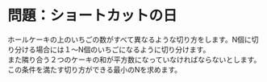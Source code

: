# 問題：ショートカットの日

ホールケーキの上のいちごの数がすべて異なるような切り方をします。N個に切り分ける場合には１〜N個のいちごになるように切り分けます。  
また隣り合う２つのケーキの和が平方数になっていなければならないとします。  
この条件を満たす切り方ができる最小のNを求めます。